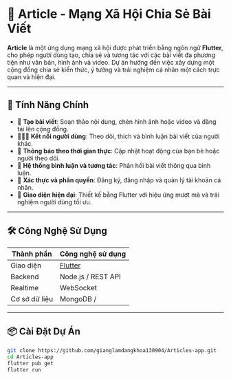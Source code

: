 # 📰 Article - Mạng Xã Hội Chia Sẻ Bài Viết

**Article** là một ứng dụng mạng xã hội được phát triển bằng ngôn ngữ **Flutter**, cho phép người dùng tạo, chia sẻ và tương tác với các bài viết đa phương tiện như văn bản, hình ảnh và video. Dự án hướng đến việc xây dựng một cộng đồng chia sẻ kiến thức, ý tưởng và trải nghiệm cá nhân một cách trực quan và hiện đại.

---

## 🚀 Tính Năng Chính

- 📝 **Tạo bài viết**: Soạn thảo nội dung, chèn hình ảnh hoặc video và đăng tải lên cộng đồng.
- 🧑‍🤝‍🧑 **Kết nối người dùng**: Theo dõi, thích và bình luận bài viết của người khác.
- 🔔 **Thông báo theo thời gian thực**: Cập nhật hoạt động của bạn bè hoặc người theo dõi.
- 💬 **Hệ thống bình luận và tương tác**: Phản hồi bài viết thông qua bình luận.
- 🔐 **Xác thực và phân quyền**: Đăng ký, đăng nhập và quản lý tài khoản cá nhân.
- 🎨 **Giao diện hiện đại**: Thiết kế bằng Flutter với hiệu ứng mượt mà và trải nghiệm người dùng tối ưu.

---

## 🛠️ Công Nghệ Sử Dụng

| Thành phần     | Công nghệ sử dụng              |
|----------------|-------------------------------|
| Giao diện      | [Flutter](https://flutter.dev/) |
| Backend        | Node.js / REST API |
| Realtime       | WebSocket|
| Cơ sở dữ liệu  | MongoDB /|

---

## 📦 Cài Đặt Dự Án

```bash
git clone https://github.com/gianglamdangkhoa130904/Articles-app.git
cd Articles-app
flutter pub get
flutter run

